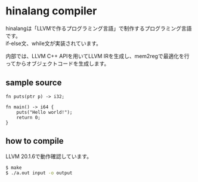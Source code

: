 # hinalang compiler

hinalangは「LLVMで作るプログラミング言語」で制作するプログラミング言語です。  
if-else文、while文が実装されています。

内部では、LLVM C++ APIを用いてLLVM IRを生成し、mem2regで最適化を行ってからオブジェクトコードを生成します。

## sample source
```
fn puts(ptr p) -> i32;

fn main() -> i64 {
    puts("Hello world!");
    return 0;
}
```

## how to compile
LLVM 20.1.6で動作確認しています。

```sh
$ make
$ ./a.out input -o output
```

